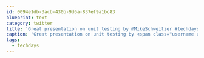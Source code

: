 ```yaml
---
id: 0094e1db-3acb-430b-9d6a-837ef9a1bc83
blueprint: text
category: twitter
title: 'Great presentation on unit testing by @MikeSchweitzer #techdays_ca'
caption: 'Great presentation on unit testing by <span class="username username_linked">@<a href="https://twitter.com/MikeSchweitzer" title="MikeSchweitzer">MikeSchweitzer</a></span> <span class="hashtag hashtag_local">#<a href="http://tweettemp.darylchymko.ca/?tag=techdays_ca">techdays_ca</a>'
tags:
  - techdays
---
```

